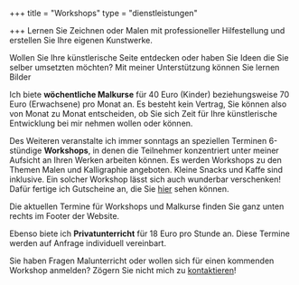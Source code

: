 +++
title = "Workshops"
type = "dienstleistungen"

+++
Lernen Sie Zeichnen oder Malen mit professioneller Hilfestellung und erstellen Sie Ihre eigenen Kunstwerke.

<!--more-->

Wollen Sie Ihre künstlerische Seite entdecken oder haben Sie Ideen die Sie selber umsetzten möchten? Mit meiner Unterstützung können Sie lernen Bilder

Ich biete **wöchentliche Malkurse** für 40 Euro (Kinder) beziehungsweise 70 Euro (Erwachsene) pro Monat an. Es besteht kein Vertrag, Sie können also von Monat zu Monat entscheiden, ob Sie sich Zeit für Ihre künstlerische Entwicklung bei mir nehmen wollen oder können.

Des Weiteren veranstalte ich immer sonntags an speziellen Terminen 6-stündige **Workshops**, in denen die Teilnehmer konzentriert unter meiner Aufsicht an Ihren Werken arbeiten können. Es werden Workshops zu den Themen Malen und Kalligraphie angeboten. Kleine Snacks und Kaffe sind inklusive. Ein solcher Workshop lässt sich auch wunderbar verschenken! Dafür fertige ich Gutscheine an, die Sie [hier](https://LesArts-MariaFrank.de/gutscheine/) sehen können.

Die aktuellen Termine für Workshops und Malkurse finden Sie ganz unten rechts im Footer der Website.

Ebenso biete ich **Privatunterricht** für 18 Euro pro Stunde an. Diese Termine werden auf Anfrage individuell vereinbart.

Sie haben Fragen Malunterricht oder wollen sich für einen kommenden Workshop anmelden? Zögern Sie nicht mich zu [kontaktieren](https://LesArts-MariaFrank.de/kontakt/)!